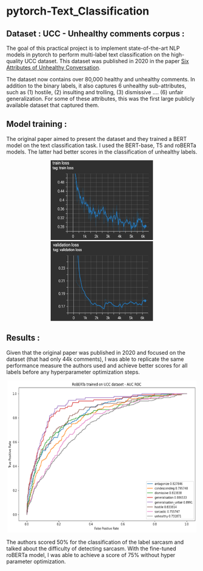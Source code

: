 # pytorch-Text_Classification

## Dataset : UCC - Unhealthy comments corpus :
The goal of this practical project is to implement state-of-the-art NLP models in pytorch to perform multi-label text classification on the high-quality UCC dataset. This dataset was published in 2020 in the paper [Six Attributes of Unhealthy Conversation](https://arxiv.org/abs/2010.07410). 

The dataset now contains over 80,000 healthy and unhealthy comments. In addition to the binary labels, it also captures 6 unhealthy sub-attributes, such as (1) hostile, (2) insulting and trolling, (3) dismissive .... (6) unfair generalization. For some of these attributes, this was the first large publicly available dataset that captured them.

## Model training :
The original paper aimed to present the dataset and they trained a BERT model on the text classification task. I used the BERT-base, T5 and roBERTa models. The latter had better scores in the classification of unhealthy labels.

<p align="center">
<img src="https://github.com/aymanemoataz/pytorch-Text_Classification/blob/main/images/train.png" width="270px" height="210px">
<img src="https://github.com/aymanemoataz/pytorch-Text_Classification/blob/main/images/validation.png" width="270px" height="210px">
</p>



## Results :
Given that the original paper was published in 2020 and focused on the dataset (that had only 44k comments), I was able to replicate the same performance measure the authors used and achieve better scores for all labels before any hyperparameter optimization steps.

<p align="center">
<img src="https://github.com/aymanemoataz/pytorch-Text_Classification/blob/main/images/scores.png" width="500px" height="400px">
</p>

The authors scored 50% for the classification of the label sarcasm and talked about the difficulty of detecting sarcasm. With the fine-tuned roBERTa model, I was able to achieve a score of 75% without hyper parameter optimization.

